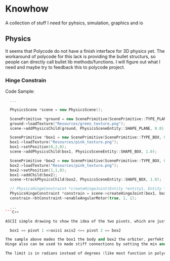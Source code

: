 # Knowhow

A collection of stuff I need for pyhsics, simulation, graphics and io

## Physics
It seems that Polycode do not have a finish interface for 3D physics yet. The workaround of polycode for this lack is providing the bullet structurs, so people can directly call bullet lib methods/functions. I will figure out what I need and maybe try to feedback this to polycode project.

### Hinge Constrain

Code Sample:

```C++
  ...

  PhysicsScene *scene = new PhysicsScene();

  ScenePrimitive *ground = new ScenePrimitive(ScenePrimitive::TYPE_PLANE, 10, 10);
  ground->loadTexture("Resources/green_texture.png");
  scene->addPhysicsChild(ground, PhysicsSceneEntity::SHAPE_PLANE, 0.0);

  ScenePrimitive *box1 = new ScenePrimitive(ScenePrimitive::TYPE_BOX, 0.5,0.5,0.5);
  box1->loadTexture("Resources/pink_texture.png");
  box1->setPosition(0,2,0);
  scene->addPhysicsChild(box1, PhysicsSceneEntity::SHAPE_BOX, 1.0);

  ScenePrimitive *box2 = new ScenePrimitive(ScenePrimitive::TYPE_BOX, 0.5,0.5,0.5);
  box2->loadTexture("Resources/pink_texture.png");
  box2->setPosition(1,1,0);
  box1->addChild(box2);
  scene->trackPhysicsChild(box2, PhysicsSceneEntity::SHAPE_BOX, 1.0);

  // PhysicsHingeConstraint *createHingeJoint(Entity *entity1, Entity *entity2, Vector3 pivot1, Vector3 axis1, Vector3 pivot2, Vector3 axis2, Number minLimit, Number maxLimit);
  PhysicsHingeConstraint *constrain = scene->createHingeJoint(box1, box2, Vector3(0,0,0), Vector3(0,1,0), Vector3(-1,0,0), Vector3(0,1,0), 0, 270);
  constrain->btConstraint->enableAngularMotor(true, 1, 1);

  ...
```C++

ASCII simple drawing to show the idea of the two pivots, which are just some invisble arms

  box1 == pivot 1 =>axis1 axis2 <== pivot 2 == box2

The sample above mades the box1 the body and box2 the orbiter, perfekt for my servo.
Hinge also can be used to made stiff connections by setting the min and max limit to 0.

The limit is in radians instead of degrees (like most function in polycode use degrees not radians).
  
